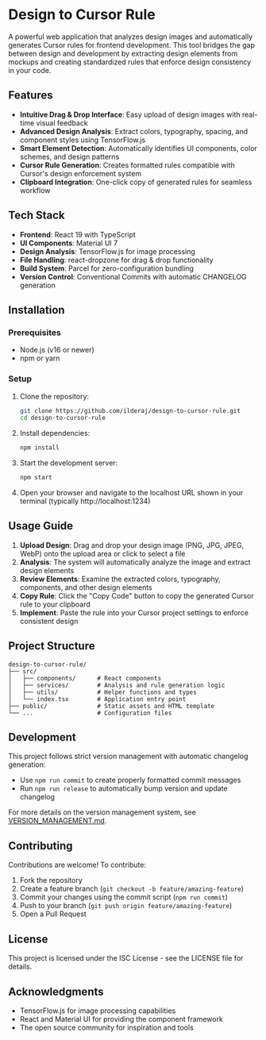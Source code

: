 # Design to Cursor Rule

A powerful web application that analyzes design images and automatically generates Cursor rules for frontend development. This tool bridges the gap between design and development by extracting design elements from mockups and creating standardized rules that enforce design consistency in your code.

## Features

- **Intuitive Drag & Drop Interface**: Easy upload of design images with real-time visual feedback
- **Advanced Design Analysis**: Extract colors, typography, spacing, and component styles using TensorFlow.js
- **Smart Element Detection**: Automatically identifies UI components, color schemes, and design patterns
- **Cursor Rule Generation**: Creates formatted rules compatible with Cursor's design enforcement system
- **Clipboard Integration**: One-click copy of generated rules for seamless workflow

## Tech Stack

- **Frontend**: React 19 with TypeScript
- **UI Components**: Material UI 7
- **Design Analysis**: TensorFlow.js for image processing
- **File Handling**: react-dropzone for drag & drop functionality
- **Build System**: Parcel for zero-configuration bundling
- **Version Control**: Conventional Commits with automatic CHANGELOG generation

## Installation

### Prerequisites

- Node.js (v16 or newer)
- npm or yarn

### Setup

1. Clone the repository:
   ```bash
   git clone https://github.com/ilderaj/design-to-cursor-rule.git
   cd design-to-cursor-rule
   ```

2. Install dependencies:
   ```bash
   npm install
   ```

3. Start the development server:
   ```bash
   npm start
   ```

4. Open your browser and navigate to the localhost URL shown in your terminal (typically http://localhost:1234)

## Usage Guide

1. **Upload Design**: Drag and drop your design image (PNG, JPG, JPEG, WebP) onto the upload area or click to select a file
2. **Analysis**: The system will automatically analyze the image and extract design elements
3. **Review Elements**: Examine the extracted colors, typography, components, and other design elements
4. **Copy Rule**: Click the "Copy Code" button to copy the generated Cursor rule to your clipboard
5. **Implement**: Paste the rule into your Cursor project settings to enforce consistent design

## Project Structure

```
design-to-cursor-rule/
├── src/
│   ├── components/      # React components
│   ├── services/        # Analysis and rule generation logic
│   ├── utils/           # Helper functions and types
│   └── index.tsx        # Application entry point
├── public/              # Static assets and HTML template
└── ...                  # Configuration files
```

## Development

This project follows strict version management with automatic changelog generation:

- Use `npm run commit` to create properly formatted commit messages
- Run `npm run release` to automatically bump version and update changelog

For more details on the version management system, see [VERSION_MANAGEMENT.md](./VERSION_MANAGEMENT.md).

## Contributing

Contributions are welcome! To contribute:

1. Fork the repository
2. Create a feature branch (`git checkout -b feature/amazing-feature`)
3. Commit your changes using the commit script (`npm run commit`)
4. Push to your branch (`git push origin feature/amazing-feature`)
5. Open a Pull Request

## License

This project is licensed under the ISC License - see the LICENSE file for details.

## Acknowledgments

- TensorFlow.js for image processing capabilities
- React and Material UI for providing the component framework
- The open source community for inspiration and tools
